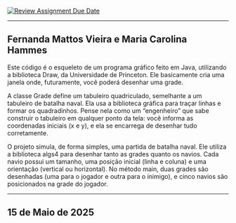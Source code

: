 [![Review Assignment Due Date](https://classroom.github.com/assets/deadline-readme-button-22041afd0340ce965d47ae6ef1cefeee28c7c493a6346c4f15d667ab976d596c.svg)](https://classroom.github.com/a/bK9ZtlsU)
___ 

## Fernanda Mattos Vieira e Maria Carolina Hammes

Este código é o esqueleto de um programa gráfico feito em Java, utilizando a biblioteca Draw, da Universidade de Princeton. Ele basicamente cria uma janela onde, futuramente, você poderá desenhar uma grade.

A classe Grade define um tabuleiro quadriculado, semelhante a um tabuleiro de batalha naval. Ela usa a biblioteca gráfica para traçar linhas e formar os quadradinhos. Pense nela como um “engenheiro” que sabe construir o tabuleiro em qualquer ponto da tela: você informa as coordenadas iniciais (x e y), e ela se encarrega de desenhar tudo corretamente.

O projeto simula, de forma simples, uma partida de batalha naval. Ele utiliza a biblioteca algs4 para desenhar tanto as grades quanto os navios. Cada navio possui um tamanho, uma posição inicial (linha e coluna) e uma orientação (vertical ou horizontal). No método main, duas grades são desenhadas (uma para o jogador e outra para o inimigo), e cinco navios são posicionados na grade do jogador.

____

## 15 de Maio de 2025
